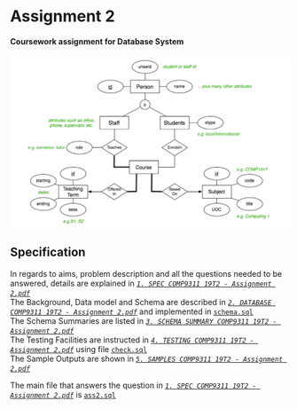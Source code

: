 # Assignment 2
#### Coursework assignment for Database System
![](https://github.com/melmarsezio/Database-Systems/blob/master/Assignment%202/ass2.png)
## Specification
In regards to aims, problem description and all the questions needed to be answered, details are explained in [*`1. SPEC COMP9311 19T2 - Assignment 2.pdf`*](https://github.com/melmarsezio/Database-Systems/blob/master/Assignment%202/1.%20SPEC%20COMP9311%2019T2%20-%20Assignment%202.pdf)  
The Background, Data model and Schema are described in [*`2. DATABASE COMP9311 19T2 - Assignment 2.pdf`*](https://github.com/melmarsezio/Database-Systems/blob/master/Assignment%202/2.%20DATABASE%20COMP9311%2019T2%20-%20Assignment%202.pdf) and implemented in [`schema.sql`](https://github.com/melmarsezio/Database-Systems/blob/master/Assignment%202/schema.sql)  
The Schema Summaries are listed in [*`3. SCHEMA SUMMARY COMP9311 19T2 - Assignment 2.pdf`*](https://github.com/melmarsezio/Database-Systems/blob/master/Assignment%202/3.%20SCHEMA%20SUMMARY%20COMP9311%2019T2%20-%20Assignment%202.pdf)  
The Testing Facilities are instructed in [*`4. TESTING COMP9311 19T2 - Assignment 2.pdf`*](https://github.com/melmarsezio/Database-Systems/blob/master/Assignment%202/4.%20TESTING%20COMP9311%2019T2%20-%20Assignment%202.pdf) using file [`check.sql`](https://github.com/melmarsezio/Database-Systems/blob/master/Assignment%202/check.sql)  
The Sample Outputs are shown in [*`5. SAMPLES COMP9311 19T2 - Assignment 2.pdf`*](https://github.com/melmarsezio/Database-Systems/blob/master/Assignment%202/5.%20SAMPLES%20COMP9311%2019T2%20-%20Assignment%202.pdf)

The main file that answers the question in [*`1. SPEC COMP9311 19T2 - Assignment 2.pdf`*](https://github.com/melmarsezio/Database-Systems/blob/master/Assignment%202/1.%20SPEC%20COMP9311%2019T2%20-%20Assignment%202.pdf) is [`ass2.sql`](https://github.com/melmarsezio/Database-Systems/blob/master/Assignment%202/ass2.sql)
